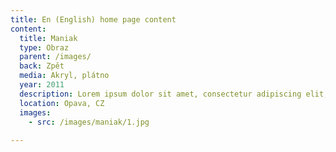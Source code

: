 ```yaml
---
title: En (English) home page content
content:
  title: Maniak
  type: Obraz
  parent: /images/
  back: Zpět
  media: Akryl, plátno
  year: 2011
  description: Lorem ipsum dolor sit amet, consectetur adipiscing elit, sed do eiusmod tempor incididunt ut labore et dolore magna aliqua. 
  location: Opava, CZ
  images:
    - src: /images/maniak/1.jpg
    
---
```

